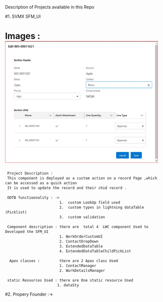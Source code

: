 
Description of Projects  available in this Repo
 
#1. SVMX SFM_UI 


# Images : <img src="images/SfmUi.JPG" width="650" height="400" >

    

     Project Description : 
     This component is deployed as a custom action on a record Page ,which can be accessed as a quick action 
     It is used to update the record and their chid record .
     
     OOTB functioonality : ->
                             1.  custom LookUp field used 
                             2.  custom types in lightning dataTable (Picklist)
                             3.  custom validation 
 
     Component description : there are  total 4  LWC component Used to Developed the SFM_UI
                             1. WorkOrderCustomUI
                             2. ContactDropDown
                             3. ExtendedDataTable
                             4. ExtendedDataTableChildPickList
                             
      Apex classes :         there are 2 Apex class Used 
                             1. ContactManager 
                             2. WorkDetailsManager
                             
     static Resources Used : there are One static resource Used 
                            1. dataSty
     
     
    
    
    
#2.  Propery Founder :->
     
     


